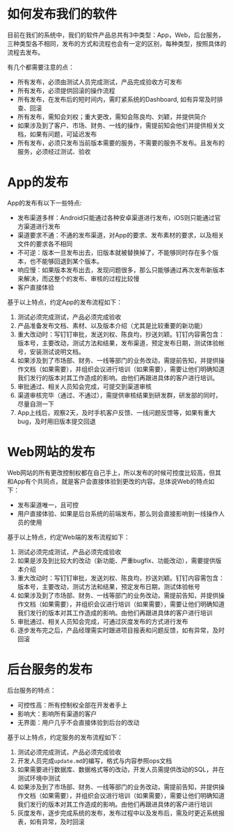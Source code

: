 # 如何发布我们的软件
目前在我们的系统中，我们的软件产品总共有3中类型：App，Web，后台服务，三种类型各不相同，发布的方式和流程也会有一定的区别，每种类型，按照具体的流程去发布。 

有几个都需要注意的点：
- 所有发布，必须由测试人员完成测试，产品完成验收方可发布
- 所有发布，必须提供回滚的操作流程
- 所有发布，在发布后的短时间内，需盯紧系统的Dashboard, 如有异常及时排查、回滚
- 所有发布，需知会刘权；重大更改，需知会陈良均、刘颖，并提供简介
- 如果涉及到了客户、市场、财务、一线的操作，需提前知会他们并提供相关文档，如果有问题，可延迟发布
- 所有发布，必须只发布当前版本需要的服务，不需要的服务不发布。且发布的服务，必须经过测试、验收

# App的发布
App的发布有以下一些特点:
- 发布渠道多样：Android只能通过各种安卓渠道进行发布，iOS则只能通过官方渠道进行发布
- 渠道要求不通：不通的发布渠道，对App的要求、发布素材的要求，以及相关文件的要求各不相同
- 不可逆：版本一旦发布出去，旧版本就被替换掉了，不能够同时存在多个版本，也不能够回退到某个版本。
- 响应慢：如果版本发布出去，发现问题很多，那么只能够通过再次发布新版本来解决，而这整个的发布、审核的过程比较慢
- 客户直接体验

基于以上特点，约定App的发布流程如下：
1. 测试必须完成测试，产品必须完成验收
2. 产品准备发布文档、素材、以及版本介绍（尤其是比较重要的新功能）
3. 重大改动时：写钉钉审批，发送刘权、陈良均，抄送刘颖。钉钉内容需包含：版本号，主要改动，测试方法和结果，发布渠道，预定发布日期，测试体验帐号，安装测试说明文档。
4. 如果涉及到了市场部、财务、一线等部门的业务改动，需提前告知，并提供操作文档（如果需要），并组织会议进行培训（如果需要），需要让他们明确知道我们发行的版本对其工作造成的影响。由他们再跟进具体的客户进行培训。
5. 审批通过、相关人员知会完成，可提交到渠道审核
6. 渠道审核完毕（通过、不通过），需提供审核结果到研发群，研发部的同时，尽量自测一下
7. App上线后，观察2天，及时手机客户反馈、一线问题反馈等，如果有重大bug，及时用旧版本提交回退

# Web网站的发布
Web网站的所有更改控制权都在自己手上，所以发布的时候可控度比较高，但其和App有个共同点，就是客户会直接体验到更改的内容。总体说Web的特点如下：
- 发布渠道唯一，且可控
- 用户直接体验、如果是后台系统的前端发布，那么则会直接影响到一线操作人员的使用

基于以上特点，约定Web端的发布流程如下：
1. 测试必须完成测试，产品必须完成验收
2. 如果是涉及到比较大的改动（新功能、严重bugfix、功能改动），需要提供版本介绍
3. 重大改动时：写钉钉审批，发送刘权、陈良均，抄送刘颖。钉钉内容需包含：版本号，主要改动，测试方法和结果，预定发布日期，测试体验帐号
4. 如果涉及到了市场部、财务、一线等部门的业务改动，需提前告知，并提供操作文档（如果需要），并组织会议进行培训（如果需要），需要让他们明确知道我们发行的版本对其工作造成的影响。由他们再跟进具体的客户进行培训
5. 审批通过、相关人员知会完成，可通过灰度发布的方式进行发布
6. 逐步发布完之后，产品经理需实时跟进项目报表和问题反馈，如有异常，及时回滚

# 后台服务的发布
后台服务的特点：
- 可控性高：所有控制权全部在开发者手上
- 影响大：影响所有渠道的客户
- 无界面：用户几乎不会直接体验到后台的改动

基于以上特点，约定服务的发布流程如下：
1. 测试必须完成测试，产品必须完成验收
2. 开发人员完成`update.md`的编写，格式与内容参照ops文档
3. 如果需要进行数据库、数据格式等的改动，开发人员需提供改动的SQL，并在测试环境中测试
4. 如果涉及到了市场部、财务、一线等部门的业务改动，需提前告知，并提供操作文档（如果需要），并组织会议进行培训（如果需要），需要让他们明确知道我们发行的版本对其工作造成的影响。由他们再跟进具体的客户进行培训
5. 灰度发布，逐步完成系统的发布，发布过程中以及发布后，需及时更近系统报表，如有异常，及时回滚
